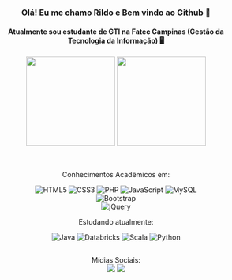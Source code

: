 <div class="container" align="center">

### Olá! Eu me chamo Rildo e Bem vindo ao Github 👋
#### Atualmente sou estudante de GTI na Fatec Campinas (Gestão da Tecnologia da Informação) 🖥️

</div>

<div align="center">
  <img height="180em" src="https://github-readme-stats.vercel.app/api?username=rldclaro&show_icons=true&theme=dark&include_all_commits=true"/>
  <img height="180em" src="https://github-readme-stats.vercel.app/api/top-langs/?username=rldclaro&layout=compact&langs_count=7&theme=dark"/>
</div>

##

<div style="display: inline_block" align="center"><br>
   Conhecimentos Acadêmicos em:
   <br>
  
   ![HTML5](https://img.shields.io/badge/HTML5-E34F26?style=for-the-badge&logo=html5&logoColor=white)
   ![CSS3](https://img.shields.io/badge/CSS3-1572B6?style=for-the-badge&logo=css3&logoColor=white)
   ![PHP](https://img.shields.io/badge/PHP-777BB4?style=for-the-badge&logo=php&logoColor=white)
   ![JavaScript](https://img.shields.io/badge/JavaScript-323330?style=for-the-badge&logo=javascript&logoColor=F7DF1E)
   ![MySQL](https://img.shields.io/badge/MySQL-00000F?style=for-the-badge&logo=mysql&logoColor=white)	
   ![Bootstrap](https://img.shields.io/badge/Bootstrap-563D7C?style=for-the-badge&logo=bootstrap&logoColor=white)	
   ![jQuery](https://img.shields.io/badge/jQuery-0769AD?style=for-the-badge&logo=jquery&logoColor=white)	
  
   Estudando atualmente: <br>
  
   ![Java](https://img.shields.io/badge/Java-ED8B00?style=for-the-badge&logo=java&logoColor=white)
   ![Databricks](https://img.shields.io/badge/Databricks-FF3621?style=for-the-badge&logo=Databricks&logoColor=white)
   ![Scala](https://img.shields.io/badge/Scala-DC322F?style=for-the-badge&logo=scala&logoColor=white)
   ![Python](https://img.shields.io/badge/Python-3776AB?style=for-the-badge&logo=python&logoColor=white)

</div>
  
##

<div style="display: inline_block" align="center">  Mídias Sociais: <br>
  <a href="https://instagram.com/rld.claro" target="_blank"><img src="https://img.shields.io/badge/-Instagram-%23E4405F?style=for-the-badge&logo=instagram&logoColor=white" target="_blank"></a>
  <a href="https://www.linkedin.com/in/rildo-claro-4662b0141/" target="_blank"><img src="https://img.shields.io/badge/-LinkedIn-%230077B5?style=for-the-badge&logo=linkedin&logoColor=white" target="_blank"></a> 
</div>
